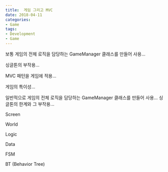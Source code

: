 ```yaml
---
title:  게임 그리고 MVC
date: 2018-04-11
categories:
- Game
tags:
- Development
- Game
---
```


보통 게임의 전체 로직을 담당하는 GameManager 클래스를 만들어 사용...

싱글톤의 부작용...

MVC 패턴을 게임에 적용...

게임의 특이성...

 일반적으로 게임의 전체 로직을 담당하는 GameManager 클래스를 만들어 사용... 싱글톤의 한계와 그 부작용...

Screen

World

Logic

Data



FSM 

BT (Behavior Tree)



